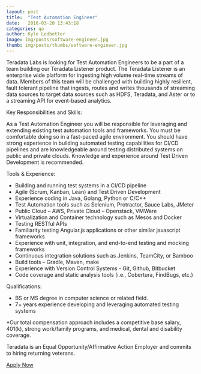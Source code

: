 ```yaml
---
layout: post
title:  "Test Automation Engineer"
date:   2016-03-20 13:43:18
categories: qa
author: Kyle Ledbetter
image: img/posts/software-engineer.jpg
thumb: img/posts/thumbs/software-engineer.jpg
---
```

Teradata Labs is looking for Test Automation Engineers to be a part of a team building our Teradata Listener product. The Teradata Listener is an enterprise wide platform for ingesting high volume real-time streams of data. Members of this team will be challenged with building highly resilient, fault tolerant pipeline that ingests, routes and writes thousands of streaming data sources to target data sources such as HDFS, Teradata, and Aster or to a streaming API for event-based analytics.

Key Responsibilities and Skills:

As a Test Automation Engineer you will be responsible for leveraging and extending existing test automation tools and frameworks. You must be comfortable doing so in a fast-paced agile environment. You should have strong experience in building automated testing capabilities for CI/CD pipelines and are knowledgeable around testing distributed systems on public and private clouds. Knowledge and experience around Test Driven Development is recommended.

Tools & Experience:

- Building and running test systems in a CI/CD pipeline
- Agile (Scrum, Kanban, Lean) and Test Driven Development
- Experience coding in Java, Golang, Python or C/C++
- Test Automation tools such as Selenium, Protractor, Sauce Labs, JMeter
- Public Cloud – AWS, Private Cloud – Openstack, VMWare
- Virtualization and Container technology such as Mesos and Docker
- Testing RESTful APIs
- Familiarity testing Angular.js applications or other similar javascript frameworks
- Experience with unit, integration, and end-to-end testing and mocking frameworks
- Continuous integration solutions such as Jenkins, TeamCity, or Bamboo
- Build tools – Gradle, Maven, make
- Experience with Version Control Systems - Git, Github, Bitbucket
- Code coverage and static analysis tools (i.e., Cobertura, FindBugs, etc.)

Qualifications:

- BS or MS degree in computer science or related field.
- 7+ years experience developing and leveraging automated testing systems

*Our total compensation approach includes a competitive base salary, 401(k), strong work/family programs, and medical, dental and disability coverage.

Teradata is an Equal Opportunity/Affirmative Action Employer and commits to hiring returning veterans.

<a href="https://teradata.taleo.net/careersection/prof/jobdetail.ftl?job=164890" class="mdl-button mdl-js-button mdl-button--raised mdl-js-ripple-effect mdl-button--accent" target="_blank">
  Apply Now
</a>
